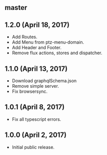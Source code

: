 ## master


## 1.2.0 (April 18, 2017)

* Add Routes.
* Add Menu from ptz-menu-domain.
* Add Header and Footer.
* Remove flux actions, stores and dispatcher.

## 1.1.0 (April 13, 2017)

* Download graphqlSchema.json
* Remove simple server.
* Fix browsersync.

## 1.0.1 (April 8, 2017)

* Fix all typescript errors.

## 1.0.0 (April 2, 2017)

* Initial public release.
